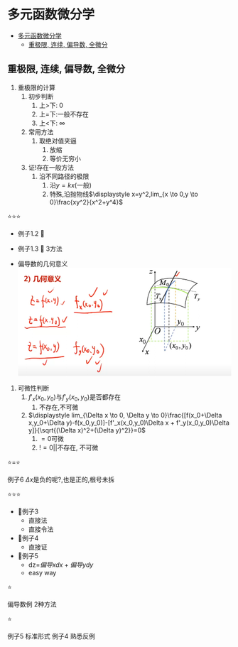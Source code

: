 # 多元函数微分学

- [多元函数微分学](#多元函数微分学)
  - [重极限, 连续, 偏导数, 全微分](#重极限-连续-偏导数-全微分)

## 重极限, 连续, 偏导数, 全微分

1. 重极限的计算
   1. 初步判断
      1. 上>下: 0
      1. 上=下:一般不存在
      1. 上<下: ∞
   2. 常用方法
      1. 取绝对值夹逼
         1. 放缩
         2. 等价无穷小
   3. 证$!$存在一般方法
      1. 沿不同路径的极限
         1. 沿$y=kx$(一般)
         2. 特殊,沿抛物线$\displaystyle x=y^2,lim_{x \to 0,y \to 0}\frac{xy^2}{x^2+y^4}$

⭐⭐⭐

- 例子1.2 💚
- 例子1.3 💚 3方法

- 偏导数的几何意义![偏导数的几何意义](https://raw.githubusercontent.com/Logible/Image/main/note_image/20220910203929.png)

1. 可微性判断
   1. $f'_x(x_0,y_0)$与$f'_y(x_0,y_0)$是否都存在
      1. 不存在,不可微
   2. $\displaystyle lim_{\Delta x \to 0, \Delta y \to 0}\frac{[f(x_0+\Delta x,y_0+\Delta y)-f(x_0,y_0)]-[f'_x(x_0,y_0)\Delta x + f'_y(x_0,y_0)\Delta y]}{\sqrt{(\Delta x)^2+(\Delta y)^2}}=0$
      1. $=0$可微
      2. $!=0 ||$不存在, 不可微

⭐=⭐

例子6 $\Delta x$是负的呢?,也是正的,根号未拆

⭐⭐⭐

- 💚例子3
  - 直接法
  - 直接令法
- 💚例子4
  - 直接证
- 💚例子5
  - dz=$偏导x dx+ 偏导y dy$
  - easy way

⭐

偏导数例 2种方法

⭐

例子5 标准形式
例子4 熟悉反例
